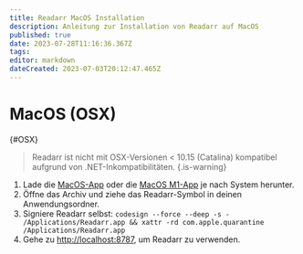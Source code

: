 ```yaml
---
title: Readarr MacOS Installation
description: Anleitung zur Installation von Readarr auf MacOS
published: true
date: 2023-07-28T11:16:36.367Z
tags: 
editor: markdown
dateCreated: 2023-07-03T20:12:47.465Z
---
```


# MacOS (OSX)

{#OSX}

> Readarr ist nicht mit OSX-Versionen < 10.15 (Catalina) kompatibel aufgrund von .NET-Inkompatibilitäten.
{.is-warning}

1. Lade die [MacOS-App](https://readarr.servarr.com/v1/update/develop/updatefile?os=osx&runtime=netcore&arch=x64&installer=true) oder die [MacOS M1-App](https://readarr.servarr.com/v1/update/develop/updatefile?os=osx&runtime=netcore&arch=arm64&installer=true) je nach System herunter.
1. Öffne das Archiv und ziehe das Readarr-Symbol in deinen Anwendungsordner.
1. Signiere Readarr selbst: `codesign --force --deep -s - /Applications/Readarr.app && xattr -rd com.apple.quarantine /Applications/Readarr.app`
1. Gehe zu <http://localhost:8787>, um Readarr zu verwenden.